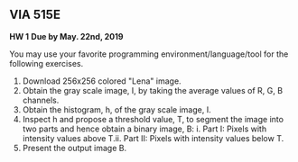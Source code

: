 ## VIA 515E
__HW 1__
__Due by May. 22nd, 2019__

You may use your favorite programming environment/language/tool for the following exercises.

1. Download 256x256 colored "Lena" image.
2. Obtain the gray scale image, I, by taking the average values of R, G, B channels.
3. Obtain the histogram, h, of the gray scale image, I.
4. Inspect h and propose a threshold value, T, to segment the image into two parts and hence obtain a binary image, B: i. Part I: Pixels with intensity values above T.ii. Part II: Pixels with intensity values below T.
5. Present the output image B.